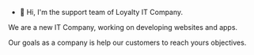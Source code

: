 - 👋 Hi, I'm the support team of Loyalty IT Company.

We are a new IT Company, working on developing websites and apps.

Our goals as a company is help our customers to reach yours objectives.
<!---
loyalty-suporte/loyalty-suporte is a ✨ special ✨ repository because its `README.md` (this file) appears on your GitHub profile.
You can click the Preview link to take a look at your changes.
--->
